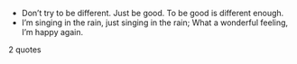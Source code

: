 - Don’t try to be different. Just be good. To be good is different enough.
 - I’m singing in the rain, just singing in the rain; What a wonderful feeling, I’m happy again.

2 quotes